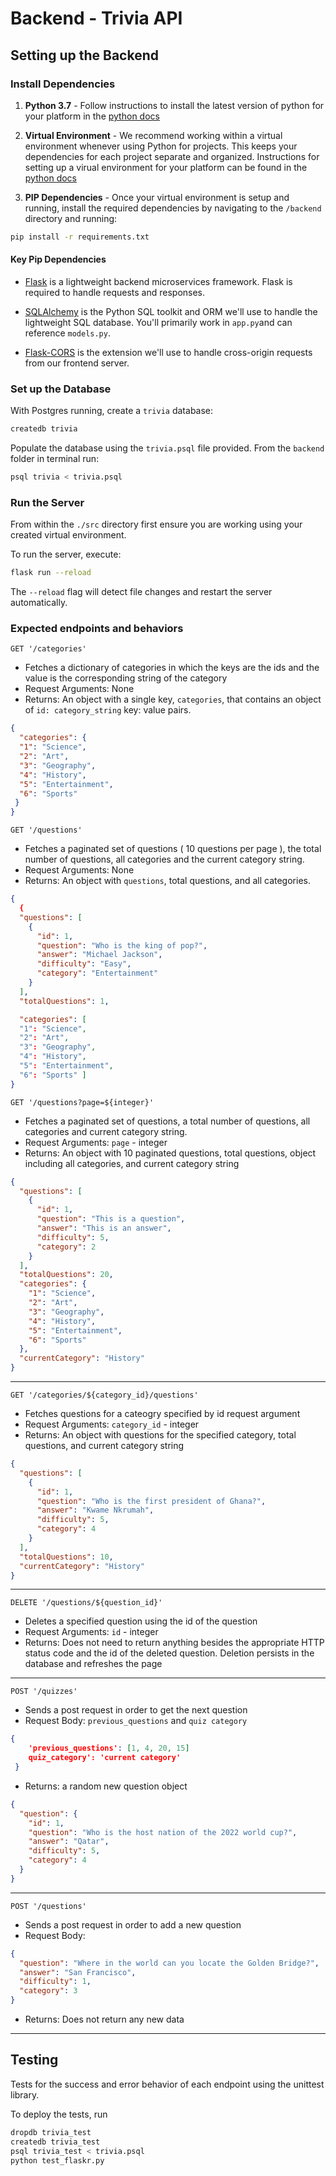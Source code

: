 # Backend - Trivia API

## Setting up the Backend

### Install Dependencies

1. **Python 3.7** - Follow instructions to install the latest version of python for your platform in the [python docs](https://docs.python.org/3/using/unix.html#getting-and-installing-the-latest-version-of-python)

2. **Virtual Environment** - We recommend working within a virtual environment whenever using Python for projects. This keeps your dependencies for each project separate and organized. Instructions for setting up a virual environment for your platform can be found in the [python docs](https://packaging.python.org/guides/installing-using-pip-and-virtual-environments/)

3. **PIP Dependencies** - Once your virtual environment is setup and running, install the required dependencies by navigating to the `/backend` directory and running:

```bash
pip install -r requirements.txt
```

#### Key Pip Dependencies

- [Flask](http://flask.pocoo.org/) is a lightweight backend microservices framework. Flask is required to handle requests and responses.

- [SQLAlchemy](https://www.sqlalchemy.org/) is the Python SQL toolkit and ORM we'll use to handle the lightweight SQL database. You'll primarily work in `app.py`and can reference `models.py`.

- [Flask-CORS](https://flask-cors.readthedocs.io/en/latest/#) is the extension we'll use to handle cross-origin requests from our frontend server.

### Set up the Database

With Postgres running, create a `trivia` database:

```bash
createdb trivia
```

Populate the database using the `trivia.psql` file provided. From the `backend` folder in terminal run:

```bash
psql trivia < trivia.psql
```

### Run the Server

From within the `./src` directory first ensure you are working using your created virtual environment.

To run the server, execute:

```bash
flask run --reload
```

The `--reload` flag will detect file changes and restart the server automatically.




### Expected endpoints and behaviors

`GET '/categories'`

- Fetches a dictionary of categories in which the keys are the ids and the value is the corresponding string of the category
- Request Arguments: None
- Returns: An object with a single key, `categories`, that contains an object of `id: category_string` key: value pairs.

```json
{
  "categories": {
  "1": "Science",
  "2": "Art",
  "3": "Geography",
  "4": "History",
  "5": "Entertainment",
  "6": "Sports"
 }
}
```

`GET '/questions'`

- Fetches a paginated set of questions ( 10 questions per page ), the total number of questions, all categories and the current category string.
- Request Arguments: None
- Returns: An object with `questions`, total questions, and all categories.

```json
{ 
  {
  "questions": [
    {
      "id": 1,
      "question": "Who is the king of pop?",
      "answer": "Michael Jackson",
      "difficulty": "Easy",
      "category": "Entertainment"
    }
  ],
  "totalQuestions": 1,

  "categories": [
  "1": "Science",
  "2": "Art",
  "3": "Geography",
  "4": "History",
  "5": "Entertainment",
  "6": "Sports" ]
}
```

`GET '/questions?page=${integer}'`

- Fetches a paginated set of questions, a total number of questions, all categories and current category string.
- Request Arguments: `page` - integer
- Returns: An object with 10 paginated questions, total questions, object including all categories, and current category string

```json
{
  "questions": [
    {
      "id": 1,
      "question": "This is a question",
      "answer": "This is an answer",
      "difficulty": 5,
      "category": 2
    }
  ],
  "totalQuestions": 20,
  "categories": {
    "1": "Science",
    "2": "Art",
    "3": "Geography",
    "4": "History",
    "5": "Entertainment",
    "6": "Sports"
  },
  "currentCategory": "History"
}
```

---

`GET '/categories/${category_id}/questions'`

- Fetches questions for a cateogry specified by id request argument
- Request Arguments: `category_id` - integer
- Returns: An object with questions for the specified category, total questions, and current category string

```json
{
  "questions": [
    {
      "id": 1,
      "question": "Who is the first president of Ghana?",
      "answer": "Kwame Nkrumah",
      "difficulty": 5,
      "category": 4
    }
  ],
  "totalQuestions": 10,
  "currentCategory": "History"
}
```

---

`DELETE '/questions/${question_id}'`

- Deletes a specified question using the id of the question
- Request Arguments: `id` - integer
- Returns: Does not need to return anything besides the appropriate HTTP status code and the id of the deleted question. Deletion persists in the database and refreshes the page

---

`POST '/quizzes'`

- Sends a post request in order to get the next question
- Request Body: `previous_questions` and `quiz category`

```json
{
    'previous_questions': [1, 4, 20, 15]
    quiz_category': 'current category'
 }
```

- Returns: a random new question object

```json
{
  "question": {
    "id": 1,
    "question": "Who is the host nation of the 2022 world cup?",
    "answer": "Qatar",
    "difficulty": 5,
    "category": 4
  }
}
```

---

`POST '/questions'`

- Sends a post request in order to add a new question
- Request Body:

```json
{
  "question": "Where in the world can you locate the Golden Bridge?",
  "answer": "San Francisco",
  "difficulty": 1,
  "category": 3
}
```

- Returns: Does not return any new data

---


## Testing

Tests for the success and error behavior of each endpoint using the unittest library.

To deploy the tests, run

```bash
dropdb trivia_test
createdb trivia_test
psql trivia_test < trivia.psql
python test_flaskr.py
```
